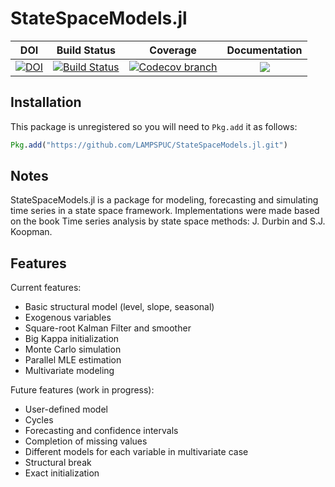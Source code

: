 # StateSpaceModels.jl

| **DOI** | **Build Status** | **Coverage** | **Documentation** |
|:-----------------:|:-----------------:|:-----------------:|:-----------------:|
| [![DOI](https://zenodo.org/badge/DOI/10.5281/zenodo.1240453.svg)](https://doi.org/10.5281/zenodo.1240453) | [![Build Status][build-img]][build-url] | [![Codecov branch][codecov-img]][codecov-url] |[![](https://img.shields.io/badge/docs-latest-blue.svg)](https://lampspuc.github.io/StateSpaceModels.jl/latest/)

## Installation

This package is unregistered so you will need to `Pkg.add` it as follows:
```julia
Pkg.add("https://github.com/LAMPSPUC/StateSpaceModels.jl.git")
```

## Notes

StateSpaceModels.jl is a package for modeling, forecasting and simulating time series in a state space framework. Implementations were made based on the book Time series analysis by state space methods: J. Durbin and S.J. Koopman.

## Features

Current features:
* Basic structural model (level, slope, seasonal)
* Exogenous variables
* Square-root Kalman Filter and smoother
* Big Kappa initialization
* Monte Carlo simulation
* Parallel MLE estimation
* Multivariate modeling

Future features (work in progress):
* User-defined model
* Cycles
* Forecasting and confidence intervals
* Completion of missing values
* Different models for each variable in multivariate case
* Structural break
* Exact initialization

[build-img]: https://travis-ci.org/LAMPSPUC/StateSpaceModels.jl.svg?branch=master
[build-url]: https://travis-ci.org/LAMPSPUC/StateSpaceModels.jl

[codecov-img]: https://codecov.io/gh/LAMPSPUC/StateSpaceModels.jl/coverage.svg?branch=master
[codecov-url]: https://codecov.io/gh/LAMPSPUC/StateSpaceModels.jl?branch=master
